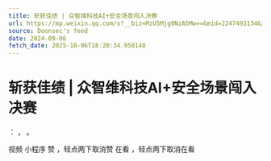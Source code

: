 ```yaml
---
title: 斩获佳绩 | 众智维科技AI+安全场景闯入决赛
url: https://mp.weixin.qq.com/s?__biz=MzU5Mjg0NzA5Mw==&mid=2247493134&idx=1&sn=3a73224a33be81a534da1fd77f59c531
source: Doonsec's feed
date: 2024-09-06
fetch_date: 2025-10-06T18:20:34.950148
---
```


# 斩获佳绩 | 众智维科技AI+安全场景闯入决赛

：
，
。

视频
小程序
赞
，轻点两下取消赞
在看
，轻点两下取消在看